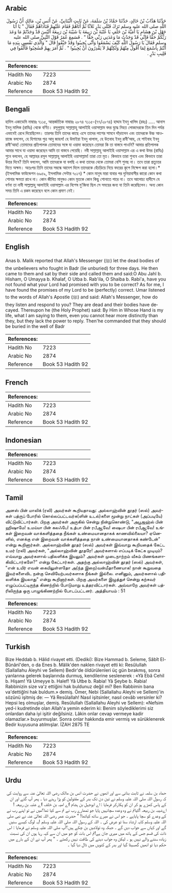 ## Arabic


<div dir="rtl" lang="ar" style={{fontSize:'larger',backgroundColor:'#f8f9fa',padding:20}}>
حَدَّثَنَا هَدَّابُ بْنُ خَالِدٍ، حَدَّثَنَا حَمَّادُ بْنُ سَلَمَةَ، عَنْ ثَابِتٍ الْبُنَانِيِّ، عَنْ أَنَسِ بْنِ، مَالِكٍ أَنَّ رَسُولَ اللَّهِ صلى الله عليه وسلم تَرَكَ قَتْلَى بَدْرٍ ثَلاَثًا ثُمَّ أَتَاهُمْ فَقَامَ عَلَيْهِمْ فَنَادَاهُمْ فَقَالَ ‏"‏ يَا أَبَا جَهْلِ بْنَ هِشَامٍ يَا أُمَيَّةَ بْنَ خَلَفٍ يَا عُتْبَةَ بْنَ رَبِيعَةَ يَا شَيْبَةَ بْنَ رَبِيعَةَ أَلَيْسَ قَدْ وَجَدْتُمْ مَا وَعَدَ رَبُّكُمْ حَقًّا فَإِنِّي قَدْ وَجَدْتُ مَا وَعَدَنِي رَبِّي حَقًّا ‏"‏ ‏.‏ فَسَمِعَ عُمَرُ قَوْلَ النَّبِيِّ صلى الله عليه وسلم فَقَالَ يَا رَسُولَ اللَّهِ كَيْفَ يَسْمَعُوا وَأَنَّى يُجِيبُوا وَقَدْ جَيَّفُوا قَالَ ‏"‏ وَالَّذِي نَفْسِي بِيَدِهِ مَا أَنْتُمْ بِأَسْمَعَ لِمَا أَقُولُ مِنْهُمْ وَلَكِنَّهُمْ لاَ يَقْدِرُونَ أَنْ يُجِيبُوا ‏"‏ ‏.‏ ثُمَّ أَمَرَ بِهِمْ فَسُحِبُوا فَأُلْقُوا فِي قَلِيبِ بَدْرٍ ‏.‏
</div>
<div style={{backgroundColor:'#f8f9fa',padding:20, marginBottom: 10}}><table> <thead> <tr> <th>References:</th> <th></th> </tr> </thead> <tbody><tr><td>Hadith No</td><td>7223</td></tr><tr><td>Arabic No</td><td>2874</td></tr><tr><td>Reference</td><td>Book 53 Hadith 92</td></tr></tbody></table></div>

## Bengali


<div dir="ltr" lang="bn" style={{fontSize:'larger',backgroundColor:'#f8f9fa',padding:20}}>
হাদিস একাডেমি নাম্বারঃ ৭১১৫, আন্তর্জাতিক নাম্বারঃ ২৮৭৪ ৭১১৫-(৭৭/২৮৭৪) হাদ্দাব ইবনু খালিদ (রহঃ) ..... আনাস ইবনু মালিক (রাযিঃ) থেকে বর্ণিত। রসূলুল্লাহ সাল্লাল্লাহু আলাইহি ওয়াসাল্লাম বদর যুদ্ধে নিহত লোকদেরকে তিন দিন পর্যন্ত এভাবেই রেখে দিয়েছিলেন। তারপর তিনি তাদের কাছে এসে তাদের লাশের সামনে দাঁড়ালেন এবং তাদেরকে উচ্চ আওয়াজে বললেন, হে হিশামের পুত্র আবু জাহল! হে উমাইয়া ইবনু খালাফ, হে উতবাহ ইবনু রাবী’আহ, হে শাইবাহ ইবনু রাবী’আহ! তোমাদের প্রতিপালক তোমাদের সঙ্গে যা ওয়াদা করেছেন তোমরা কি তা বাস্তবে পাওনি? আমার প্রতিপালক আমার সাথে যা ওয়াদা করেছেন আমি তা বাস্তবে পেয়েছি। নবী সাল্লাল্লাহু আলাইহি ওয়াসাল্লাম এর এ কথা উমর (রাযিঃ) শুনে বললেন, হে আল্লাহর রসূল সাল্লাল্লাহু আলাইহি ওয়াসাল্লাম! তারা তো মৃত। কিভাবে তারা শুনবে এবং কিভাবে তারা উত্তর দিবে? তিনি বললেন, আমি তাদেরকে যা বলছি এ কথা তাদের থেকে তোমরা বেশি শুনছ না। তবে তারা প্রত্যুত্তর দিতে অক্ষম। অতঃপর তিনি তাদের সম্বন্ধে আদেশ দিলে তাদেরকে হেঁচড়িয়ে নিয়ে বদরের কূপে নিক্ষেপ করা হলো।* (ইসলামিক ফাউন্ডেশন ৬৯৫৯, ইসলামিক সেন্টার ৭০১৭) * কোন মানুষ মারা যাবার পর দুনিয়াবাসীর কারো কোন কথা শোনার ক্ষমতা রাখে না। কোন জীবিত মানুষও কোন মৃতকে কোন কিছু শোনাতে পারে না। তবে আলোচ্য হাদীসে যে বর্ণনা তা নাবী সাল্লাল্লাহু আলাইহি ওয়াসাল্লাম এর বিশেষ মু’জিযা ছিল সে সময়ের জন্য যা তিনি করেছিলেন। অন্য কোন সময় তিনি এ রকম করেছেন বলে কোন প্রমাণ নেই।
</div>
<div style={{backgroundColor:'#f8f9fa',padding:20, marginBottom: 10}}><table> <thead> <tr> <th>References:</th> <th></th> </tr> </thead> <tbody><tr><td>Hadith No</td><td>7223</td></tr><tr><td>Arabic No</td><td>2874</td></tr><tr><td>Reference</td><td>Book 53 Hadith 92</td></tr></tbody></table></div>

## English


<div dir="ltr" lang="en" style={{fontSize:'larger',backgroundColor:'#f8f9fa',padding:20}}>
Anas b. Malik reported that Allah's Messenger (ﷺ) let the dead bodies of the unbelievers who fought in Badr (lie unburied) for three days. He then came to them and sat by their side and called them and said:O Abu Jahl b. Hisham, O Umayya b. Khalaf, O Utba b. Rab'ila, O Shaiba b. Rabi'a, have you not found what your Lord had promised with you to be correct? As for me, I have found the promises of my Lord to be (perfectly) correct. Umar listened to the words of Allah's Apostle (ﷺ) and said: Allah's Messenger, how do they listen and respond to you? They are dead and their bodies have decayed. Thereupon he (the Holy Prophet) said: By Him in Whose Hand is my life, what I am saying to them, even you cannot hear more distinctly than they, but they lack the power to reply. Then'he commanded that they should be buried in the well of Badr
</div>
<div style={{backgroundColor:'#f8f9fa',padding:20, marginBottom: 10}}><table> <thead> <tr> <th>References:</th> <th></th> </tr> </thead> <tbody><tr><td>Hadith No</td><td>7223</td></tr><tr><td>Arabic No</td><td>2874</td></tr><tr><td>Reference</td><td>Book 53 Hadith 92</td></tr></tbody></table></div>

## French


<div dir="ltr" lang="fr" style={{fontSize:'larger',backgroundColor:'#f8f9fa',padding:20}}>

</div>
<div style={{backgroundColor:'#f8f9fa',padding:20, marginBottom: 10}}><table> <thead> <tr> <th>References:</th> <th></th> </tr> </thead> <tbody><tr><td>Hadith No</td><td>7223</td></tr><tr><td>Arabic No</td><td>2874</td></tr><tr><td>Reference</td><td>Book 53 Hadith 92</td></tr></tbody></table></div>

## Indonesian


<div dir="ltr" lang="id" style={{fontSize:'larger',backgroundColor:'#f8f9fa',padding:20}}>

</div>
<div style={{backgroundColor:'#f8f9fa',padding:20, marginBottom: 10}}><table> <thead> <tr> <th>References:</th> <th></th> </tr> </thead> <tbody><tr><td>Hadith No</td><td>7223</td></tr><tr><td>Arabic No</td><td>2874</td></tr><tr><td>Reference</td><td>Book 53 Hadith 92</td></tr></tbody></table></div>

## Tamil


<div dir="ltr" lang="ta" style={{fontSize:'larger',backgroundColor:'#f8f9fa',padding:20}}>
அனஸ் பின் மாலிக் (ரலி) அவர்கள் கூறியதாவது: அல்லாஹ்வின் தூதர் (ஸல்) அவர்கள் பத்ருப் போரில் கொல்லப்பட்டவர்க(ளின் உடல்)களை மூன்று நாட்கள் (அப்படியே) விட்டுவிட்டார்கள். பிறகு அவர்கள் அருகில் சென்று நின்றுகொண்டு, "அபூஜஹ்ல் பின் ஹிஷாமே! உமய்யா பின் கலஃபே! உத்பா பின் ரபீஆவே! ஷைபா பின் ரபீஆவே! உங்கள் இறைவன் வாக்களித்ததை நீங்கள் உண்மையானதாகக் காணவில்லையா? ஏனெனில், எனக்கு என் இறைவன் வாக்களித்ததை நான் உண்மையானதாகக் கண்டேன்" என்று கூறினார்கள். அல்லாஹ்வின் தூதர் (ஸல்) அவர்கள் இவ்வாறு கூறியதைக் கேட்ட உமர் (ரலி) அவர்கள், "அல்லாஹ்வின் தூதரே! அவர்களால் எப்படிக் கேட்க முடியும்? எவ்வாறு அவர்களால் பதிலளிக்க இயலும்? அவர்கள் முடைநாற்றம் வீசும் பிணங்களாகிவிட்டார்களே?" என்று கேட்டார்கள். அதற்கு அல்லாஹ்வின் தூதர் (ஸல்) அவர்கள், "என் உயிர் எவன் கையிலுள்ளதோ அ(ந்த இறை)வன்மீதாணையாக! நான் கூறுவதை இவர்களைவிட நன்கு செவியேற்பவர்களாக நீங்கள் இல்லை. எனினும், அவர்களால் பதிலளிக்க இயலாது" என்று கூறினார்கள். பிறகு அவர்களை இழுத்துச் சென்று கற்சுவர் எழுப்பப்பட்டிருந்த கிணற்றில் போடுமாறு உத்தரவிட்டார்கள். அவ்வாறே அவர்கள் பத்ரிலிருந்த ஒரு பாழுங்கிணற்றில் போடப்பட்டனர். அத்தியாயம் : 51
</div>
<div style={{backgroundColor:'#f8f9fa',padding:20, marginBottom: 10}}><table> <thead> <tr> <th>References:</th> <th></th> </tr> </thead> <tbody><tr><td>Hadith No</td><td>7223</td></tr><tr><td>Arabic No</td><td>2874</td></tr><tr><td>Reference</td><td>Book 53 Hadith 92</td></tr></tbody></table></div>

## Turkish


<div dir="ltr" lang="tr" style={{fontSize:'larger',backgroundColor:'#f8f9fa',padding:20}}>
Bize Heddab b. Hâlid rivayet etti. (Dediki): Bize Hammad b. Seleme, Sâbît El-Bûnânî'den, o da Enes b. Mâlik'den naklen rivayet etti ki: Resûlullah (Sallallahu Aleyhi ve Sellem) Bedir'de öldürülenleri üç gün bırakmış, sonra yanlarına gelerek başlarında durmuş, kendilerine seslenerek : «Yâ Ebâ Cehil b. Hişam! Yâ Umeyye b. Halef! Yâ Utbe b. Rabia! Yâ Şeybe b. Rabia! Rabbinizin size va'z ettiğini hak buldunuz değil mi? Ben Rabbimin bana va'dettiğîni hak buldum.» demiş. Ömer, Nebi (Sallallahu Aleyhi ve Sellem)'in sözünü işitmiş de: — Yâ Resûlallah! Nasıl işitsinler, nasıl cevâb versinler ki? Hepsi leş olmuşlar, demiş. Resûlullah (Sallallahu Aleyhi ve Sellem): «Nefsim yed-i kudretinde olan Allah'a yemin ederim ki: Benim söylediklerimi siz onlardan daha iyi işitir değilsiniz. Lâkin onlar cevap vermeye kadir olamazlar.» buyurmuşlar. Sonra onlar hakkında emir vermiş ve sürüklenerek Bedir kuyusuna atılmışlar. İZAH 2875 TE
</div>
<div style={{backgroundColor:'#f8f9fa',padding:20, marginBottom: 10}}><table> <thead> <tr> <th>References:</th> <th></th> </tr> </thead> <tbody><tr><td>Hadith No</td><td>7223</td></tr><tr><td>Arabic No</td><td>2874</td></tr><tr><td>Reference</td><td>Book 53 Hadith 92</td></tr></tbody></table></div>

## Urdu


<div dir="rtl" lang="ur" style={{fontSize:'larger',backgroundColor:'#f8f9fa',padding:20}}>
حماد بن سلمہ نے ثابت بنانی سے اور انھوں نے حضرت انس بن مالک رضی اللہ تعالیٰ عنہ سے روایت کی کہ رسول اللہ صلی اللہ علیہ وسلم نے تین دن تک بدر کے مقتولین کو پڑا رہنے دیا ۔ پھر آپ گئے اور ان کے پاس کھڑے ہو کر ان کو پکارکر فرمایا : اے ابوجہل بن ہشام !اے امیہ بن خلف !اے عتبہ بن ربیعہ !اےشیبہ بن ربیعہ !کیاتم نے وہ وعدہ سچانہیں پایا جو تمھارے رب نے تم سے کیا تھا؟میں نے تو اپنے رب نے کے وعدے کو سچا پایاہے ۔ جو اس نے میرے ساتھ کیاتھا! " حضرت عمر رضی اللہ تعالیٰ عنہ نے نبی صلی اللہ علیہ وسلم کایہ ارشاد سنا تو عرض کی ۔ اللہ کے رسول اللہ صلی اللہ علیہ وسلم !یہ لوگ کیسے سنیں گے اور کہاں سے جواب دیں گے ۔ جبکہ وہ تولاشیں بن چکے ہیں؟آپ صلی اللہ علیہ وسلم نے فرمایا : اس ذات کی قسم جس کے ہاتھ میں میری جان ہے!تم اس بات کو جو میں ان سے کہہ رہا ہوں ان کی نسبت زیادہ سننے والے نہیں ہو ۔ لیکن وہ جواب دینے کی طاقت نہیں رکھتے ۔ " پھر آپ نے ان کے بارے میں حکم دیا تو انھیں گھسیٹا گیا اور بدر کے کنویں میں ڈال دیا گیا ۔
</div>
<div style={{backgroundColor:'#f8f9fa',padding:20, marginBottom: 10}}><table> <thead> <tr> <th>References:</th> <th></th> </tr> </thead> <tbody><tr><td>Hadith No</td><td>7223</td></tr><tr><td>Arabic No</td><td>2874</td></tr><tr><td>Reference</td><td>Book 53 Hadith 92</td></tr></tbody></table></div>
